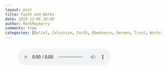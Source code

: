 ```yaml
---
layout: post
title: Faith and Works
date: 2020-12-06 18:00
author: MarkMayberry
comments: true
categories: [Belief, Calvinism, Faith, Obedience, Sermon, Trust, Works]
---
```

<!-- wp:image {"id":3474,"sizeSlug":"large","linkDestination":"none","className":"is-style-default"} -->
<figure class="wp-block-image size-large is-style-default"><img src="https://www.ascoc.org/wordpress/wp-content/uploads/2020/12/2020-12-06-pm-MM-Faith-and-Works-.jpg" alt="" class="wp-image-3474"/></figure>
<!-- /wp:image -->

<!-- wp:audio -->
<figure class="wp-block-audio"><audio controls src="https://markmayberry.net/wp-content/uploads/bible-study/2020-12-06-pm-MM-Faith-and-Works.mp3"></audio></figure>
<!-- /wp:audio -->
